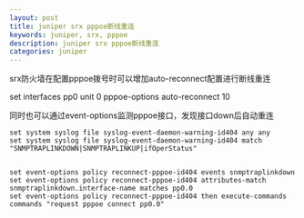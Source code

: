 ```yaml
---
layout: post
title: juniper srx pppoe断线重连
keywords: juniper, srx, pppoe
description: juniper srx pppoe断线重连
categories: juniper
---
```

srx防火墙在配置pppoe拨号时可以增加auto-reconnect配置进行断线重连

set interfaces pp0 unit 0 pppoe-options auto-reconnect 10

同时也可以通过event-options监测pppoe接口，发现接口down后自动重连

	set system syslog file syslog-event-daemon-warning-id404 any any
	set system syslog file syslog-event-daemon-warning-id404 match "SNMPTRAPLINKDOWN|SNMPTRAPLINKUP|ifOperStatus"
	
	
	set event-options policy reconnect-pppoe-id404 events snmptraplinkdown
	set event-options policy reconnect-pppoe-id404 attributes-match snmptraplinkdown.interface-name matches pp0.0
	set event-options policy reconnect-pppoe-id404 then execute-commands commands "request pppoe connect pp0.0"
	    
